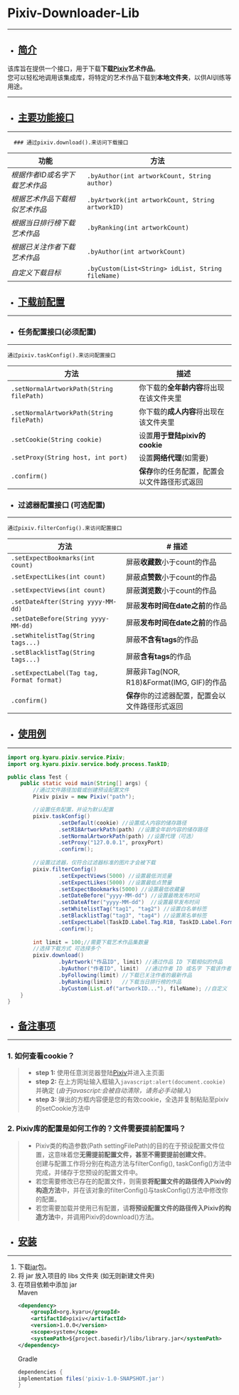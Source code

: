 # Pixiv-Downloader-Lib
___


- ## [简介]()
该库旨在提供一个接口，用于下载**下载[Pixiv](https://www.pixiv.net)艺术作品**。  
您可以轻松地调用该集成库，将特定的艺术作品下载到**本地文件夹**，以供AI训练等用途。
___
- ## [主要功能接口]()
---
      ### 通过pixiv.download().来访问下载接口
| 功能                | 方法                                                |
|-------------------|---------------------------------------------------|
  | *根据作者ID或名字下载艺术作品* | `.byAuthor(int artworkCount, String author)`      |
| *根据艺术作品下载相似艺术作品*  | `.byArtwork(int artworkCount, String artworkID)`  |
| *根据当日排行榜下载艺术作品*   | `.byRanking(int artworkCount)`                    |
| *根据已关注作者下载艺术作品*   | `.byAuthor(int artworkCount)`                     |
| *自定义下载目标*         | `.byCustom(List<String> idList, String fileName)` |

- ##  [下载前配置]()
---
- ### 任务配置接口(必须配置)
---
    通过pixiv.taskConfig().来访问配置接口

| 方法                                        | 描述                        |
|-------------------------------------------|---------------------------|
| `.setNormalArtworkPath(String filePath)`  | 你下载的**全年龄内容**将出现在该文件夹里    |
| `.setNormalArtworkPath(String filePath)`  | 你下载的**成人内容**将出现在该文件夹里     |
| `.setCookie(String cookie)`               | 设置**用于登陆pixiv的cookie**    |
| `.setProxy(String host, int port)`        | 设置**网络代理**(如需要)           |
| `.confirm()`                              | **保存**你的任务配置，配置会以文件路径形式返回 |


 - ### 过滤器配置接口 (可选配置)
 - ---
    通过pixiv.filterConfig().来访问配置接口

| 方法                                        | # 描述                                 |
|-------------------------------------------|--------------------------------------|
| `.setExpectBookmarks(int count)`          | 屏蔽**收藏数**小于count的作品                  |
| `.setExpectLikes(int count)`              | 屏蔽**点赞数**小于count的作品                  |
| `.setExpectViews(int count)`              | 屏蔽**浏览数**小于count的作品                  |
| `.setDateAfter(String yyyy-MM-dd)`        | 屏蔽**发布时间在date之前**的作品                 |
| `.setDateBefore(String yyyy-MM-dd)`       | 屏蔽**发布时间在date之前**的作品                 |
| `.setWhitelistTag(String tags...)`        | 屏蔽**不含有tags**的作品                     |
| `.setBlacklistTag(String tags...)`        | 屏蔽**含有tags**的作品                      |
| `.setExpectLabel(Tag tag, Format format)` | 屏蔽非Tag(NOR, R18)&Format(IMG, GIF)的作品 |
| `.confirm()`                              | **保存**你的过滤器配置，配置会以文件路径形式返回           |

- ## [使用例]()
 ---
```java
import org.kyaru.pixiv.service.Pixiv;
import org.kyaru.pixiv.service.body.process.TaskID;

public class Test {
    public static void main(String[] args) {
        //通过文件路径加载或创建预设配置文件
        Pixiv pixiv = new Pixiv("path");

        //设置任务配置，并设为默认配置
        pixiv.taskConfig()
                .setDefault(cookie) //设置成人内容的储存路径
                .setR18ArtworkPath(path) //设置全年龄内容的储存路径
                .setNormalArtworkPath(path) //设置代理（可选）
                .setProxy("127.0.0.1", proxyPort)
                .confirm();
        
        //设置过滤器，仅符合过滤器标准的图片才会被下载
        pixiv.filterConfig()
                .setExpectViews(5000) //设置最低浏览量
                .setExpectLikes(5000) //设置最低点赞量
                .setExpectBookmarks(5000) //设置最低收藏量
                .setDateBefore("yyyy-MM-dd") //设置最晚发布时间
                .setDateAfter("yyyy-MM-dd")  //设置最早发布时间
                .setWhitelistTag("tag1", "tag2") //设置白名单标签
                .setBlacklistTag("tag3", "tag4") //设置黑名单标签
                .setExpectLabel(TaskID.Label.Tag.R18, TaskID.Label.Format.GIF) //设置仅下载成人动图
                .confirm();
        
        int limit = 100;//需要下载艺术作品集数量
        //选择下载方式 可选择多个
        pixiv.download()
                .byArtwork("作品ID", limit) //通过作品 ID 下载相似的作品
                .byAuthor("作者ID", limit)  //通过作者 ID 或名字 下载该作者的最新作品
                .byFollowing(limit) //下载已关注作者的最新作品
                .byRanking(limit)   //下载当日排行榜的作品
                .byCustom(List.of("artworkID..."), fileName); //自定义
    }
}
```
- ## [备注事项]()
---
### 1. 如何查看cookie？
> - **step 1:** 使用任意浏览器登陆[Pixiv](https://www.pixiv.net)并进入主页面  
> -  **step 2:** 在上方网址输入框输入`javascript:alert(document.cookie)`并确定 (*由于javascript:会被自动清除，请务必手动输入*)  
> -  **step 3:** 弹出的方框内容便是您的有效cookie，全选并复制粘贴至pixiv的setCookie方法中
### 2. Pixiv库的配置是如何工作的？文件需要提前配置吗？
> - Pixiv类的构造参数(Path settingFilePath)的目的在于预设配置文件位置，这意味着您**无需提前配置文件，甚至不需要提前创建文件**。   
> 创建与配置工作将分别在构造方法与filterConfig(), taskConfig()方法中完成，并储存于您预设的配置文件中。  
> - 若您需要修改已存在的配置文件，则需要**将配置文件的路径传入Pixiv的构造方法**中，并在该对象的filterConfig()与taskConfig()方法中修改你的配置。
> - 若您需要加载并使用已有配置，请**将预设配置文件的路径传入Pixiv的构造方法**中，并调用Pixiv的download()方法。

- ## [安装]()
---
1. 下载[jar](https://github.com/Ita-Ya/Pixiv/releases/download/lib/pixiv-1.0-SNAPSHOT.jar)包。
2. 将 jar 放入项目的 libs 文件夹 (如无则新建文件夹)
3. 在项目依赖中添加 jar  
   Maven
   ```xml
   <dependency>
       <groupId>org.kyaru</groupId>
       <artifactId>pixiv</artifactId>
       <version>1.0.0</version>
       <scope>system</scope>
       <systemPath>${project.basedir}/libs/library.jar</systemPath>
   </dependency>
   ```
   Gradle
   ```groovy
   dependencies {
   implementation files('pixiv-1.0-SNAPSHOT.jar')
   }
   ```
   



